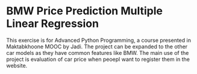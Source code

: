 # BMW Price Prediction Multiple Linear Regression
  This exercise is for Advanced Python Programming, a course presented in Maktabkhoone MOOC by Jadi. 
  The project can be expanded to the other car models as they have common features like BMW. 
  The main use of the project is evaluation of car price when peoepl want to register them in the website. 
